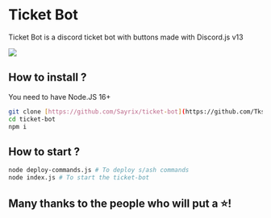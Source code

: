 # Ticket Bot

Ticket Bot is a discord ticket bot with buttons made with Discord.js v13

![](https://i.imgur.com/XecyLJN.gif)

## How to install ?

You need to have Node.JS 16+
``````bash
git clone [https://github.com/Sayrix/ticket-bot](https://github.com/Tksharmely/discord-ticketbot-turkish)
cd ticket-bot
npm i
``````

## How to start ?
```bash
node deploy-commands.js # To deploy s/ash commands
node index.js # To start the ticket-bot
```

## Many thanks to the people who will put a ⭐!
